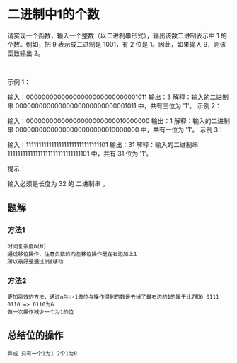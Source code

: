 # 二进制中1的个数

请实现一个函数，输入一个整数（以二进制串形式），输出该数二进制表示中 1 的个数。例如，把 9 表示成二进制是 1001，有 2 位是 1。因此，如果输入 9，则该函数输出 2。

 

示例 1：

输入：00000000000000000000000000001011
输出：3
解释：输入的二进制串 00000000000000000000000000001011 中，共有三位为 '1'。
示例 2：

输入：00000000000000000000000010000000
输出：1
解释：输入的二进制串 00000000000000000000000010000000 中，共有一位为 '1'。
示例 3：

输入：11111111111111111111111111111101
输出：31
解释：输入的二进制串 11111111111111111111111111111101 中，共有 31 位为 '1'。
 

提示：

输入必须是长度为 32 的 二进制串 。

## 题解
### 方法1
    时间复杂度O(N)
    通过移位操作，注意负数的向左移位操作是在右边加上1
    所以最好是通过1做移动
    
### 方法2
    更加高效的方法，通过n与n-1做位与操作得到的数是去掉了最右边的1的属于比7和6 0111 0110 => 0110为6
    做一次操作减少一个为1的位

   
## 总结位的操作
    异或 只有一个1为1 2个1为0
